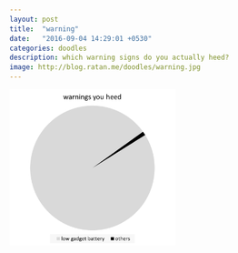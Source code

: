 ```yaml
---
layout: post
title:  "warning"
date:   "2016-09-04 14:29:01 +0530"
categories: doodles
description: which warning signs do you actually heed?
image: http://blog.ratan.me/doodles/warning.jpg
---
```

<img style="border: 0px solid #000;" src="/doodles/warning.png" alt="" wIDTH=58% HEIGHT=58% />
